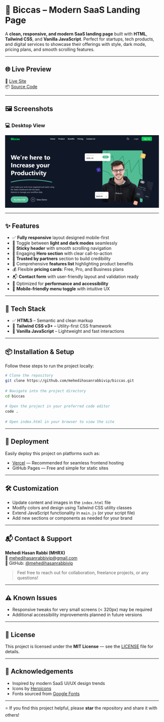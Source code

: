 
# 🚀 Biccas – Modern SaaS Landing Page

A **clean, responsive, and modern SaaS landing page** built with **HTML**, **Tailwind CSS**, and **Vanilla JavaScript**. Perfect for startups, tech products, and digital services to showcase their offerings with style, dark mode, pricing plans, and smooth scrolling features.

---

## 🌐 Live Preview

🔗 [Live Site](https://biccas-lyart.vercel.app/)  
📦 [Source Code](https://github.com/mehedihasanrabbivip/biccas)

---

## 🖼️ Screenshots

### 💻 Desktop View  
![Desktop Screenshot](/images/Biccas.png)

---

## ✨ Features

- ✅ **Fully responsive** layout designed mobile-first  
- 🌙 Toggle between **light and dark modes** seamlessly  
- 🧭 **Sticky header** with smooth scrolling navigation  
- 📣 Engaging **Hero section** with clear call-to-action  
- 💼 **Trusted by partners** section to build credibility  
- 🧩 Comprehensive **features list** highlighting product benefits  
- 💰 Flexible **pricing cards**: Free, Pro, and Business plans  
- 📬 **Contact form** with user-friendly layout and validation ready  
- 🎯 Optimized for **performance and accessibility**  
- 📱 **Mobile-friendly menu toggle** with intuitive UX  

---

## 🔧 Tech Stack

- ✅ **HTML5** – Semantic and clean markup  
- 🎨 **Tailwind CSS v3+** – Utility-first CSS framework  
- 🧠 **Vanilla JavaScript** – Lightweight and fast interactions  

---

## 📦 Installation & Setup

Follow these steps to run the project locally:

```bash
# Clone the repository
git clone https://github.com/mehedihasanrabbivip/biccas.git

# Navigate into the project directory
cd biccas

# Open the project in your preferred code editor
code .

# Open index.html in your browser to view the site
```

---

## 🚀 Deployment

Easily deploy this project on platforms such as:

- [Vercel](https://biccas-lyart.vercel.app/) — Recommended for seamless frontend hosting  
- GitHub Pages — Free and simple for static sites  

---

## 🛠️ Customization

- Update content and images in the `index.html` file  
- Modify colors and design using Tailwind CSS utility classes  
- Extend JavaScript functionality in `main.js` (or your script file)  
- Add new sections or components as needed for your brand  

---

## 📬 Contact & Support

**Mehedi Hasan Rabbi (MHRX)**  
📧 [mehedihasanrabbivip@gmail.com](mailto:mehedihasanrabbivip@gmail.com)  
🐙 GitHub: [@mehedihasanrabbivip](https://github.com/mehedihasanrabbivip)  

> Feel free to reach out for collaboration, freelance projects, or any questions!

---

## ⚠️ Known Issues

- Responsive tweaks for very small screens (< 320px) may be required  
- Additional accessibility improvements planned in future versions  

---

## 📝 License

This project is licensed under the **MIT License** — see the [LICENSE](LICENSE) file for details.

---

## 🙌 Acknowledgements

- Inspired by modern SaaS UI/UX design trends  
- Icons by [Heroicons](https://heroicons.com)  
- Fonts sourced from [Google Fonts](https://fonts.google.com)  

---

⭐ If you find this project helpful, please **star** the repository and share it with others!
